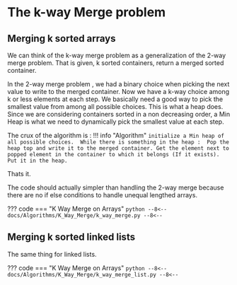 #  The k-way Merge problem

## Merging k sorted arrays

We can think of the k-way merge problem as a generalization of the 2-way merge problem. That is given, k sorted containers, return a merged sorted container.

In the 2-way merge problem , we had a binary choice when picking the next value to write to the merged container. 
Now we have a k-way choice among k or less elements at each step. We basically need a good way to pick the smallest value from among all possible choices. This is what a heap does. Since we are considering containers sorted in a non decreasing order, a Min Heap is what we need to dynamically pick the smallest value at each step.

The crux of the algorithm is :
!!! info "Algorithm"
    ```
    initialize a Min heap of all possible choices. 
    While there is something in the heap : 
       Pop the heap top and write it to the merged container.
       Get the element next to popped element in the container to which it belongs (If it exists). Put it in the heap.
    ```

Thats it.

The code should actually simpler than handling the 2-way merge because there are no if else conditions to handle unequal lengthed arrays.
 
??? code
    === "K Way Merge on Arrays"
    ```python
    --8<--
    docs/Algorithms/K_Way_Merge/k_way_merge.py
    --8<--
    ```

## Merging k sorted linked lists

The same thing for linked lists. 

??? code
    === "K Way Merge on Arrays"
        ```python
        --8<--
        docs/Algorithms/K_Way_Merge/k_way_merge_list.py
        --8<--
        ```
    
